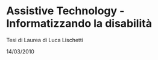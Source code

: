 Assistive Technology - Informatizzando la disabilità
============

Tesi di Laurea di Luca Lischetti

14/03/2010
